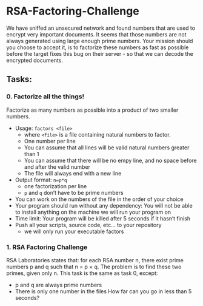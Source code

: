 # RSA-Factoring-Challenge
We have sniffed an unsecured network and found numbers that are used to encrypt very important documents. It seems that those numbers are not always generated using large enough prime numbers. Your mission should you choose to accept it, is to factorize these numbers as fast as possible before the target fixes this bug on their server - so that we can decode the encrypted documents.

## Tasks:
### 0. Factorize all the things!
Factorize as many numbers as possible into a product of two smaller numbers.

- Usage: `factors <file>`
  - where `<file>` is a file containing natural numbers to factor.
  - One number per line
  - You can assume that all lines will be valid natural numbers greater than 1
  - You can assume that there will be no empy line, and no space before and after the valid number
  - The file will always end with a new line
- Output format: `n=p*q`
  - one factorization per line
  - `p` and `q` don’t have to be prime numbers
- You can work on the numbers of the file in the order of your choice
- Your program should run without any dependency: You will not be able to install anything on the machine we will run your program on
- Time limit: Your program will be killed after 5 seconds if it hasn’t finish
- Push all your scripts, source code, etc… to your repository
  - we will only run your executable factors

### 1. RSA Factoring Challenge
RSA Laboratories states that: for each RSA number n, there exist prime numbers p and q such that n = p × q. The problem is to find these two primes, given only n.
This task is the same as task 0, except:
- p and q are always prime numbers
- There is only one number in the files
How far can you go in less than 5 seconds?

